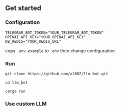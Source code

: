 ## Get started

### Configuration

```
TELEGRAM_BOT_TOKEN="YOUR_TELEGRAM_BOT_TOKEN"
OPENAI_API_KEY="YOUR_OPENAI_API_KEY"
DB_REDIS="YOUR_REDIS_URL"
```

copy `.env.example` to `.env` then change configuration.

### Run
```shell
git clone https://github.com/al002/llm_bot.git

cd llm_bot

cargo run
```

### Use custom LLM

